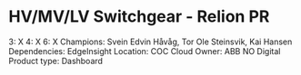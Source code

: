 # HV/MV/LV Switchgear - Relion  PR

3: X
 4: X
 6: X
Champions: Svein Edvin Håvåg, Tor Ole Steinsvik, Kai Hansen
Dependencies: EdgeInsight
Location: COC Cloud
Owner: ABB NO Digital
Product type: Dashboard